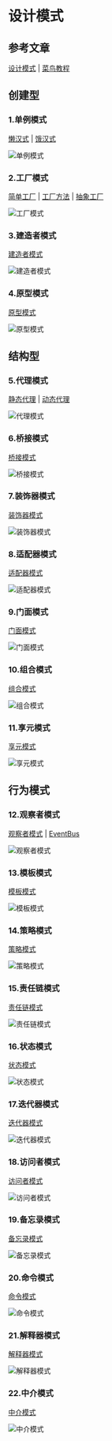 # 设计模式

## 参考文章
[设计模式](https://lailin.xyz/post/singleton.html) | 
[菜鸟教程](https://www.runoob.com/design-pattern/design-pattern-intro.html)

## 创建型
### 1.单例模式
[懒汉式](./create/singleton/lazy_test.go) | 
[饿汉式](./create/singleton/eager_test.go)

![单例模式](./image/创建型/单例模式.png)

### 2.工厂模式
[简单工厂](./create/factory/easy_test.go) | 
[工厂方法](./create/factory/factory_test.go) | 
[抽象工厂](./create/factory/abstract_test.go)

![工厂模式](./image/创建型/工厂模式.png)

### 3.建造者模式
[建造者模式](./create/builder/builder_test.go)

![建造者模式](./image/创建型/建造者模式.png)

### 4.原型模式
[原型模式](./create/prototype/prototype_test.go)

![原型模式](./image/创建型/原型模式.png)

## 结构型
### 5.代理模式
[静态代理](./struct/proxy/static_test.go) | 
[动态代理](./proxy/generate_test.go)

![代理模式](./image/结构型/代理模式.png)

### 6.桥接模式
[桥接模式](./struct/bridge/bridge_test.go)

![桥接模式](./image/结构型/桥接模式.png)

### 7.装饰器模式
[装饰器模式](./struct/decorator/decorator_test.go)

![装饰器模式](./image/结构型/装饰器模式.png)

### 8.适配器模式
[适配器模式](./struct/adapter/adapter_test.go)

![适配器模式](./image/结构型/适配器模式.png)

### 9.门面模式
[门面模式](./struct/facade/facade_test.go)

![门面模式](./image/结构型/门面模式.png)

### 10.组合模式
[组合模式](./struct/composite/composite_test.go)

![组合模式](./image/结构型/组合模式.png)

### 11.享元模式
[享元模式](./struct/flyweight/flyweight_test.go)

![享元模式](./image/结构型/享元模式.png)

## 行为模式
### 12.观察者模式
[观察者模式](./behavior/observer/observer_test.go) | 
[EventBus](./behavior/observer/eventbus_test.go)

![观察者模式](./image/行为型/观察者模式.png)

### 13.模板模式
[模板模式](./behavior/template/template_test.go)

![模板模式](./image/行为型/模板模式.png)

### 14.策略模式
[策略模式](./behavior/strategy/strategy_test.go)

![策略模式](./image/行为型/策略模式.png)

### 15.责任链模式
[责任链模式](./behavior/chain/chain_test.go)

![责任链模式](./image/行为型/责任链模式.png)

### 16.状态模式
[状态模式](./behavior/state/state_test.go)

![状态模式](./image/行为型/状态模式.png)

### 17.迭代器模式
[迭代器模式](./behavior/iterator/iterator_test.go)

![迭代器模式](./image/行为型/迭代器模式.png)

### 18.访问者模式
[访问者模式](./behavior/visitor/visitor_test.go)

![访问者模式](./image/行为型/访问者模式.png)

### 19.备忘录模式
[备忘录模式](./behavior/memento/memento_test.go)

![备忘录模式](./image/行为型/备忘录模式.png)

### 20.命令模式
[命令模式](./behavior/command/command_test.go)

![命令模式](./image/行为型/命令模式.png)

### 21.解释器模式
[解释器模式](./behavior/interpreter/interpreter_test.go)

![解释器模式](./image/行为型/解释器模式.png)

### 22.中介模式
[中介模式](./behavior/mediator/mediator_test.go)

![中介模式](./image/行为型/中介模式.png)